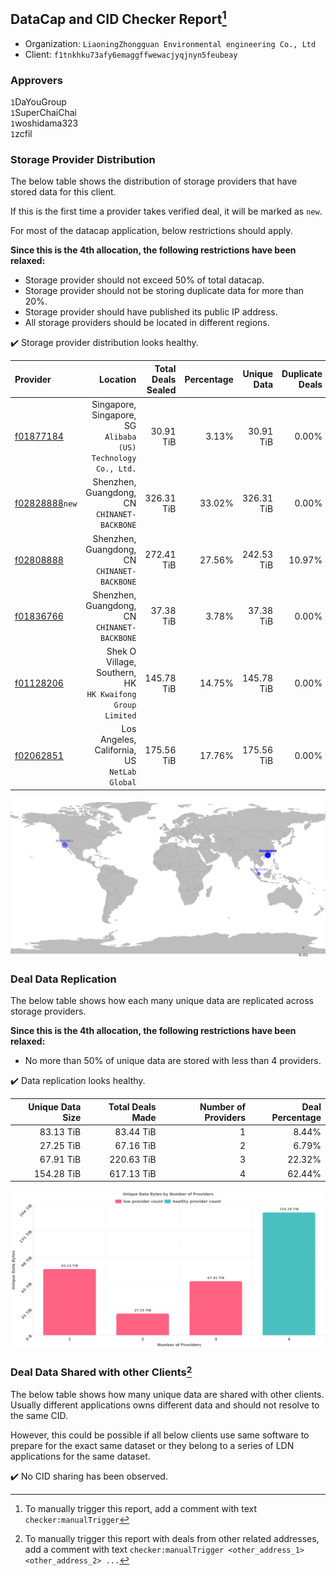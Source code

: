## DataCap and CID Checker Report[^1]
 - Organization: `LiaoningZhongguan Environmental engineering Co., Ltd`
 - Client: `f1tnkhku73afy6emaggffwewacjyqjnyn5feubeay`
### Approvers
`1`DaYouGroup<br/>`1`SuperChaiChai<br/>`1`woshidama323<br/>`1`zcfil


### Storage Provider Distribution
The below table shows the distribution of storage providers that have stored data for this client.

If this is the first time a provider takes verified deal, it will be marked as `new`.

For most of the datacap application, below restrictions should apply.

**Since this is the 4th allocation, the following restrictions have been relaxed:**
 - Storage provider should not exceed 50% of total datacap.
 - Storage provider should not be storing duplicate data for more than 20%.
 - Storage provider should have published its public IP address.
 - All storage providers should be located in different regions.

✔️ Storage provider distribution looks healthy.

| Provider                                                    |                                                         Location | Total Deals Sealed | Percentage | Unique Data | Duplicate Deals |
| :---------------------------------------------------------- | ---------------------------------------------------------------: | -----------------: | ---------: | ----------: | --------------: |
| [f01877184](https://filfox.info/en/address/f01877184)       | Singapore, Singapore, SG<br/>`Alibaba (US) Technology Co., Ltd.` |          30.91 TiB |      3.13% |   30.91 TiB |           0.00% |
| [f02828888](https://filfox.info/en/address/f02828888)`new`  |                  Shenzhen, Guangdong, CN<br/>`CHINANET-BACKBONE` |         326.31 TiB |     33.02% |  326.31 TiB |           0.00% |
| [f02808888](https://filfox.info/en/address/f02808888)       |                  Shenzhen, Guangdong, CN<br/>`CHINANET-BACKBONE` |         272.41 TiB |     27.56% |  242.53 TiB |          10.97% |
| [f01836766](https://filfox.info/en/address/f01836766)       |                  Shenzhen, Guangdong, CN<br/>`CHINANET-BACKBONE` |          37.38 TiB |      3.78% |   37.38 TiB |           0.00% |
| [f01128206](https://filfox.info/en/address/f01128206)       |     Shek O Village, Southern, HK<br/>`HK Kwaifong Group Limited` |         145.78 TiB |     14.75% |  145.78 TiB |           0.00% |
| [f02062851](https://filfox.info/en/address/f02062851)       |                  Los Angeles, California, US<br/>`NetLab Global` |         175.56 TiB |     17.76% |  175.56 TiB |           0.00% |

<img src="https://raw.githubusercontent.com/data-preservation-programs/filplus-checker-assets/main/filecoin-project/filecoin-plus-large-datasets/issues/2228/1701755977108.png"/>

### Deal Data Replication
The below table shows how each many unique data are replicated across storage providers.


**Since this is the 4th allocation, the following restrictions have been relaxed:**
- No more than 50% of unique data are stored with less than 4 providers.

✔️ Data replication looks healthy.

| Unique Data Size | Total Deals Made | Number of Providers | Deal Percentage |
| ---------------: | ---------------: | ------------------: | --------------: |
|        83.13 TiB |        83.44 TiB |                   1 |           8.44% |
|        27.25 TiB |        67.16 TiB |                   2 |           6.79% |
|        67.91 TiB |       220.63 TiB |                   3 |          22.32% |
|       154.28 TiB |       617.13 TiB |                   4 |          62.44% |

<img src="https://raw.githubusercontent.com/data-preservation-programs/filplus-checker-assets/main/filecoin-project/filecoin-plus-large-datasets/issues/2228/1701755977874.png"/>

### Deal Data Shared with other Clients[^3]
The below table shows how many unique data are shared with other clients.
Usually different applications owns different data and should not resolve to the same CID.

However, this could be possible if all below clients use same software to prepare for the exact same dataset or they belong to a series of LDN applications for the same dataset.

✔️ No CID sharing has been observed.

[^1]: To manually trigger this report, add a comment with text `checker:manualTrigger`

[^2]: Deals from those addresses are combined into this report as they are specified with `checker:manualTrigger`

[^3]: To manually trigger this report with deals from other related addresses, add a comment with text `checker:manualTrigger <other_address_1> <other_address_2> ...`
